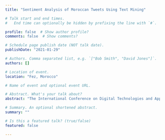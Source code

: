 ```yaml
---
title: "Sentiment Analysis of Moroccan Tweets Using Text Mining"

# Talk start and end times.
#   End time can optionally be hidden by prefixing the line with `#`.

profile: false  # Show author profile?
comments: false  # Show comments?

# Schedule page publish date (NOT talk date).
publishDate: "2021-01-29"

# Authors. Comma separated list, e.g. `["Bob Smith", "David Jones"]`.
authors: []

# Location of event.
location: "Fez, Morocco"

# Name of event and optional event URL.

# Abstract. What's your talk about?
abstract: "The International Conference on Digital Technologies and Applications"

# Summary. An optional shortened abstract.
summary: ""

# Is this a featured talk? (true/false)
featured: false

---
```

 